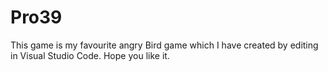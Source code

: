 # Pro39
This game is my favourite angry Bird game which I have created by editing in Visual Studio Code. Hope you like it.
